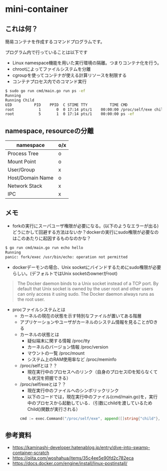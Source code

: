 # mini-container

## これは何？
簡易コンテナを作成するコマンドプログラムです。

プログラム内で行っていることは以下です
- Linux namespace機能を用いた実行環境の隔離。つまりコンテナ化を行う。
- chrootによってファイルシステムを分離
- cgroupを使ってコンテナが使える計算リソースを制限する
- コンテナプロセス内でのコマンド実行

```bash
$ sudo go run cmd/main.go run ps -ef
Running
Running Child
UID          PID    PPID  C STIME TTY          TIME CMD
root           1       0  0 17:14 pts/1    00:00:00 /proc/self/exe child ps -ef
root           5       1  0 17:14 pts/1    00:00:00 ps -ef
```

## namespace, resourceの分離

|namespace|o/x|
|---|---|
|Process Tree|o|
|Mount Point|o|
|User/Group|x|
|Host/Domain Name|o|
|Network Stack|x|
|IPC|x|

## メモ


- forkの実行にスーパユーザ権限が必要になる。(以下のようなエラーが出る)どうにかして回避する方法はないか？dockerの実行にsudo権限が必要なのはこのあたりに起因するものなのかな？
```bash
$ go run cmd/main.go run echo hello
Running
panic: fork/exec /usr/bin/echo: operation not permitted
```

- dockerデーモンの場合、Unix socketにバインドするためにsudo権限が必要らしい。(デフォルトではUnix socketのownerがroot)
> The Docker daemon binds to a Unix socket instead of a TCP port. By default that Unix socket is owned by the user root and other users can only access it using sudo. The Docker daemon always runs as the root user.


- procファイルシステムとは
  - カーネルの現在の状態を示す特別なファイルが置いてある階層
  - アプリケーションやユーザがカーネルのシステム情報を見ることがDきる
  - カーネルの状態とは
    - 疑似端末に関する情報 /proc/tty
    - カーネルのバージョン情報 /proc/version
    - マウントの一覧 /proc/mount
    - システム上のRAM使用率など /proc/meminfo
  - /proc/selfとは？？
    - 現在実行中のプロセスへのリンク（自身のプロセスIDを知らなくても状況を把握できる）
  - /proc/self/exeとは？？
    - 現在実行中のファイルへのシンボリックリンク
    - 以下のコードでは，現在実行中のファイル(cmd/main.go)を，実行中のプロセスから起動している．（引数にchildを渡しているためChild()関数が実行される）
    ```go
	cmd := exec.Command("/proc/self/exe", append([]string{"child"}, os.Args[2:]...)...)
    ```


## 参考資料
- https://kaminashi-developer.hatenablog.jp/entry/dive-into-swamp-container-scratch
- https://qiita.com/woshahua/items/35c4ee5e90fd2c782eca
- https://docs.docker.com/engine/install/linux-postinstall/